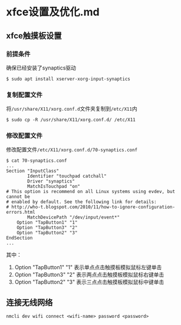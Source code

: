 xfce设置及优化.md
===

## xfce触摸板设置
### 前提条件
确保已经安装了synaptics驱动
```shell
$ sudo apt install xserver-xorg-input-synaptics
```

### 复制配置文件
将`/usr/share/X11/xorg.conf.d`文件夹复制到`/etc/X11`内
```shell
$ sudo cp -R /usr/share/X11/xorg.conf.d/ /etc/X11
```

### 修改配置文件
修改配置文件`/etc/X11/xorg.conf.d/70-synaptics.conf`
```shell
$ cat 70-synaptics.conf
...
Section "InputClass"
        Identifier "touchpad catchall"
        Driver "synaptics"
        MatchIsTouchpad "on"
# This option is recommend on all Linux systems using evdev, but cannot be
# enabled by default. See the following link for details:
# http://who-t.blogspot.com/2010/11/how-to-ignore-configuration-errors.html
        MatchDevicePath "/dev/input/event*"
	Option "TapButton1" "1"
	Option "TapButton3" "2"
	Option "TapButton2" "3"
EndSection
...
```
其中：
1. Option "TapButton1" "1" 表示单点点击触摸板模拟鼠标左键单击
2. Option "TapButton3" "2" 表示两点点击触摸板模拟鼠标右键单击
3. Option "TapButton2" "3" 表示三点点击触摸板模拟鼠标中键单击


## 连接无线网络
```shell
nmcli dev wifi connect <wifi-name> password <password>
```